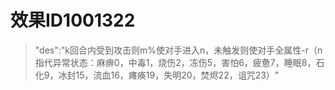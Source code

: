 # 效果ID1001322
> "des":"k回合内受到攻击则m%使对手进入n，未触发则使对手全属性-r（n指代异常状态：麻痹0，中毒1，烧伤2，冻伤5，害怕6，疲惫7，睡眠8，石化9，冰封15，流血16，瘫痪19，失明20，焚烬22，诅咒23）"

